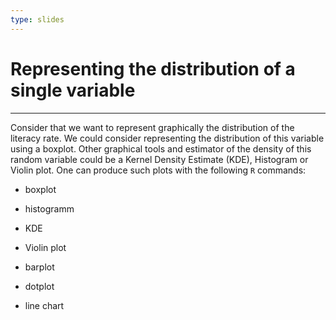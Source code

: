 ```yaml
---
type: slides
---
```


# Representing the distribution of a single variable

---

 
 Consider that we want to represent graphically the distribution of the literacy rate. We could consider representing the distribution of this variable using a boxplot. Other graphical tools and estimator of the density of this random variable could be a Kernel Density Estimate (KDE), Histogram or Violin plot. One can produce such plots with the following `R` commands:

- boxplot

- histogramm

- KDE
- Violin plot

- barplot 

- dotplot

- line chart

